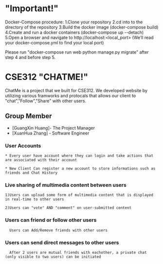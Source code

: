 # "Important!"
Docker-Compose procedure:
1.Clone your repository
2.cd into to the directory of the repository
3.Build the docker image (docker-compose build)
4.Create and run a docker containers (docker-compose up --detach)
5.Open a browser and navigate to http://localhost:<local_port> (We’ll read your docker-compose.yml to find your local port)

Please run "docker-compose run web python manage.py migrate" after step 4 and before step 5.

# CSE312 "CHATME!"

ChatMe is a project that we built for CSE312. We developed website by utilizing various framworks and protocals that allows our client to "chat","Follow","Share" with other users.

## Group Member

* [GuangXin Huang]- The Project Manager
* [XuanHua Zhang] - Software Engineer



### User Accounts


```
* Every user have account where they can login and take actions that are associated with their account

* New Client Can register a new account to store informations such as friends and Chat History
```



### Live sharing of multimedia content between users


```
1)Users can upload some form of multimedia content that is displayed in real-time to other users

2)Users can "vote" AND "comment" on user-submitted content

```

### Users can friend or follow other users


```
  Users can Add/Remove friends with other users
```

### Users can send direct messages to other users

```
  After 2 users are mutual friends with eachother, a private chat (only visible to two users) can be initiated
```



